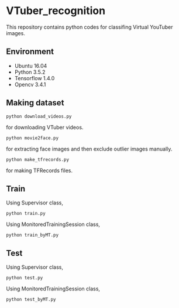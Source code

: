 # VTuber_recognition
This repository contains python codes for classifing Virtual YouTuber images.

## Environment

- Ubuntu 16.04
- Python 3.5.2
- Tensorflow 1.4.0
- Opencv 3.4.1

## Making dataset

```
python download_videos.py
```
for downloading VTuber videos.

```
python movie2face.py
```
for extracting face images and then exclude outlier images manually.

```
python make_tfrecords.py
```
for making TFRecords files.

## Train

Using Supervisor class, 
```
python train.py
```

Using MonitoredTrainingSession class, 
```
python train_byMT.py
```

## Test

Using Supervisor class, 
```
python test.py
```

Using MonitoredTrainingSession class, 
```
python test_byMT.py
```
